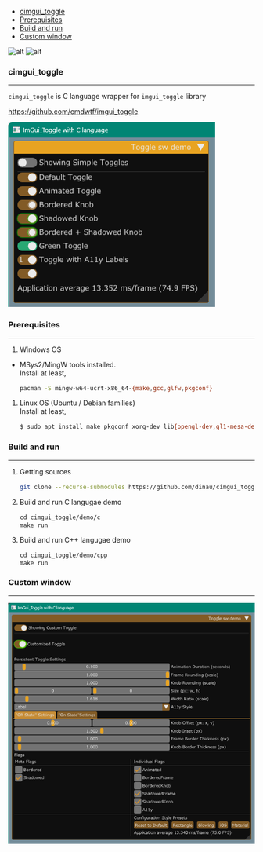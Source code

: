 <!-- START doctoc generated TOC please keep comment here to allow auto update -->
<!-- DON'T EDIT THIS SECTION, INSTEAD RE-RUN doctoc TO UPDATE -->

- [cimgui_toggle](#cimgui_toggle)
- [Prerequisites](#prerequisites)
- [Build and run](#build-and-run)
- [Custom window](#custom-window)

<!-- END doctoc generated TOC please keep comment here to allow auto update -->


![alt](https://github.com/dinau/cimgui_toggle/actions/workflows/windows.yml/badge.svg)
![alt](https://github.com/dinau/cimgui_toggle/actions/workflows/linux.yml/badge.svg) 

### cimgui_toggle 

---

`cimgui_toggle` is C language wrapper for `imgui_toggle` library 

https://github.com/cmdwtf/imgui_toggle

![alt](img/simple.png)

### Prerequisites

---

1. Windows OS  
- MSys2/MingW tools installed.  
Install at least,

   ```sh
   pacman -S mingw-w64-ucrt-x86_64-{make,gcc,glfw,pkgconf}
   ```

1. Linux OS (Ubuntu / Debian families)  
Install at least,

   ```sh
   $ sudo apt install make pkgconf xorg-dev lib{opengl-dev,gl1-mesa-dev,glfw3,glfw3-dev}
   ```

### Build and run

---

1. Getting sources

   ```sh
   git clone --recurse-submodules https://github.com/dinau/cimgui_toggle
   ```

1. Build and run  C langugae demo

   ````
   cd cimgui_toggle/demo/c
   make run
   ````

1. Build and run  C++ langugae demo

   ````
   cd cimgui_toggle/demo/cpp
   make run
   ````

### Custom window

---

![alt](img/custom.png)

